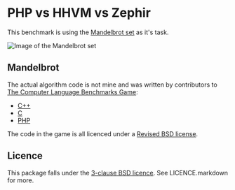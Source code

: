PHP vs HHVM vs Zephir
=====================

This benchmark is using the [Mandelbrot set](http://en.wikipedia.org/wiki/Mandelbrot_set) as it's task.

![Image of the Mandelbrot set](http://upload.wikimedia.org/wikipedia/commons/thumb/2/21/Mandel_zoom_00_mandelbrot_set.jpg/320px-Mandel_zoom_00_mandelbrot_set.jpg)

## Mandelbrot

The actual algorithm code is not mine and was written by contributors to [The Computer Language Benchmarks Game](http://benchmarksgame.alioth.debian.org):

 - [C++](http://benchmarksgame.alioth.debian.org/u64q/program.php?test=mandelbrot&lang=gpp&id=5#sourcecode)
 - [C](http://benchmarksgame.alioth.debian.org/u64q/program.php?test=mandelbrot&lang=gcc&id=2#sourcecode)
 - [PHP](http://benchmarksgame.alioth.debian.org/u64q/program.php?test=mandelbrot&lang=php&id=1#sourcecode)

The code in the game is all licenced under a [Revised BSD license](http://benchmarksgame.alioth.debian.org/license.php).

## Licence

This package falls under the [3-clause BSD licence](http://opensource.org/licenses/BSD-3-Clause). See LICENCE.markdown for more.
